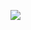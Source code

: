 <a href="https://portal.azure.cn/#create/Microsoft.Template/uri/https%3A%2F%2Fraw.githubusercontent.com%2Fpjshi23%2Fazure-quick-start-china%2Fmaster%2F201-multVM-multSA%2Fazuredeploy.json" target="_blank"><img src="http://azuredeploy.net/deploybutton.png"/></a>
